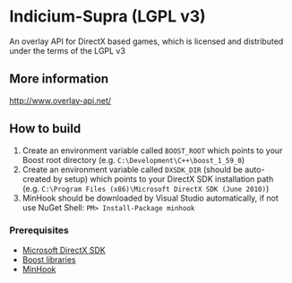 # Indicium-Supra (LGPL v3)

An overlay API for DirectX based games, which is licensed and distributed under the terms of the LGPL v3

## More information

http://www.overlay-api.net/

## How to build
1. Create an environment variable called `BOOST_ROOT` which points to your Boost root directory (e.g. `C:\Development\C++\boost_1_59_0`)
2. Create an environment variable called `DXSDK_DIR` (should be auto-created by setup) which points to your DirectX SDK installation path (e.g. `C:\Program Files (x86)\Microsoft DirectX SDK (June 2010)`)
3. MinHook should be downloaded by Visual Studio automatically, if not use NuGet Shell: `PM> Install-Package minhook`

### Prerequisites
* [Microsoft DirectX SDK](https://www.microsoft.com/en-us/download/details.aspx?id=6812)
* [Boost libraries](http://www.boost.org/)
* [MinHook](https://github.com/TsudaKageyu/minhook)
